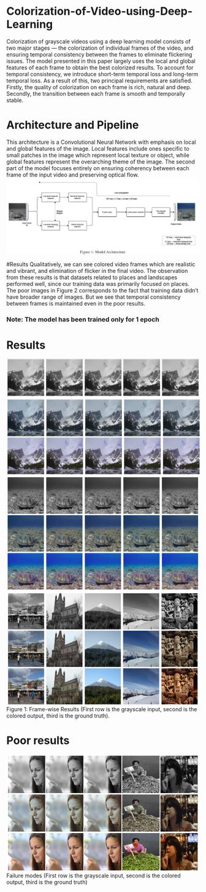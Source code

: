 # Colorization-of-Video-using-Deep-Learning

Colorization of grayscale videos using a deep learning
model consists of two major stages — the colorization of
individual frames of the video, and ensuring temporal consistency
between the frames to eliminate flickering issues.
The model presented in this paper largely uses the local
and global features of each frame to obtain the best colorized
results. To account for temporal consistency, we introduce
short-term temporal loss and long-term temporal
loss. As a result of this, two principal requirements are satisfied.
Firstly, the quality of colorization on each frame is
rich, natural and deep. Secondly, the transition between
each frame is smooth and temporally stable.

# Architecture and Pipeline

This architecture is a Convolutional Neural Network with emphasis
on local and global features of the image. Local features
include ones specific to small patches in the image which
represent local texture or object, while global features represent
the overarching theme of the image. The second part of
the model focuses entirely on ensuring coherency between
each frame of the input video and preserving optical flow.
![](Results/Architecture.png)

#Results
Qualitatively, we can see colored video
frames which are realistic and vibrant, and elimination of
flicker in the final video. The observation from these results
is that datasets related to places and landscapes performed
well, since our training data was primarily focused
on places. The poor images in Figure 2 corresponds to the
fact that training data didn’t have broader range of images.
But we see that temporal consistency between frames is
maintained even in the poor results.

### Note: The model has been trained only for 1 epoch
# Results 
![](Results/mountain%20res.png)
![](Results/tortise.png)
![](Results/Images256.png)
Figure 1: Frame-wise Results (First row is the grayscale input, second is the colored output, third is the ground truth).

# Poor results
![](Results/poor%20results.png)
Failure modes (First row is the grayscale input, second is the colored output, third is the ground truth)

